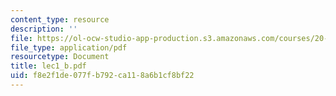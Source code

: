 ```yaml
---
content_type: resource
description: ''
file: https://ol-ocw-studio-app-production.s3.amazonaws.com/courses/20-410j-molecular-cellular-and-tissue-biomechanics-be-410j-spring-2003/f8e2f1de077fb792ca118a6b1cf8bf22_lec1_b.pdf
file_type: application/pdf
resourcetype: Document
title: lec1_b.pdf
uid: f8e2f1de-077f-b792-ca11-8a6b1cf8bf22
---
```

